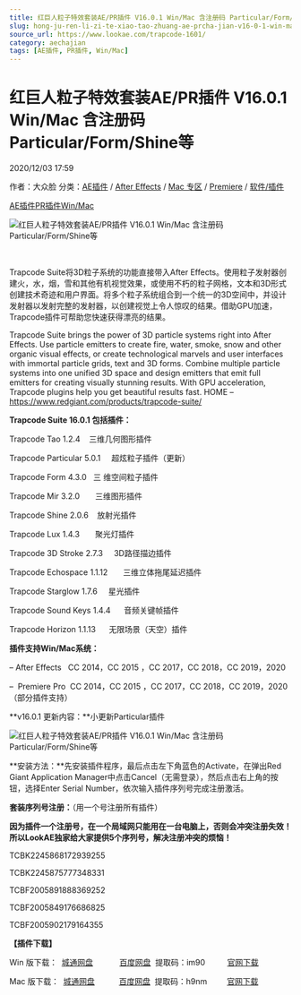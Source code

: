 ```yaml
---
title: 红巨人粒子特效套装AE/PR插件 V16.0.1 Win/Mac 含注册码 Particular/Form/Shine等
slug: hong-ju-ren-li-zi-te-xiao-tao-zhuang-ae-prcha-jian-v16-0-1-win-mac-han-zhu-ce-ma-particular-form-shinedeng
source_url: https://www.lookae.com/trapcode-1601/
category: aechajian
tags: [AE插件, PR插件, Win/Mac]
---
```

# 红巨人粒子特效套装AE/PR插件 V16.0.1 Win/Mac 含注册码 Particular/Form/Shine等

2020/12/03 17:59

作者：大众脸
分类：[AE插件](https://www.lookae.com/after-effects/aechajian/) / [After Effects](https://www.lookae.com/after-effects/) / [Mac 专区](https://www.lookae.com/mac-osx/) / [Premiere](https://www.lookae.com/qitarjcj/premierezy/) / [软件/插件](https://www.lookae.com/qitarjcj/)

[AE插件](https://www.lookae.com/tag/ae%e6%8f%92%e4%bb%b6/)[PR插件](https://www.lookae.com/tag/pr%e6%8f%92%e4%bb%b6/)[Win/Mac](https://www.lookae.com/tag/winmac/)

![红巨人粒子特效套装AE/PR插件 V16.0.1 Win/Mac 含注册码 Particular/Form/Shine等](https://www.lookae.com/wp-content/uploads/2020/11/TRAPCODE-SUITE-16.jpg "红巨人粒子特效套装AE/PR插件 V16.0.1 Win/Mac 含注册码 Particular/Form/Shine等-LookAE.com")

[﻿﻿﻿](https://cloud.video.taobao.com//play/u/705956171/p/1/e/6/t/1/287648485724.mp4)

Trapcode Suite将3D粒子系统的功能直接带入After Effects。使用粒子发射器创建火，水，烟，雪和其他有机视觉效果，或使用不朽的粒子网格，文本和3D形式创建技术奇迹和用户界面。将多个粒子系统组合到一个统一的3D空间中，并设计发射器以发射完整的发射器，以创建视觉上令人惊叹的结果。借助GPU加速，Trapcode插件可帮助您快速获得漂亮的结果。

Trapcode Suite brings the power of 3D particle systems right into After Effects. Use particle emitters to create fire, water, smoke, snow and other organic visual effects, or create technological marvels and user interfaces with immortal particle grids, text and 3D forms. Combine multiple particle systems into one unified 3D space and design emitters that emit full emitters for creating visually stunning results. With GPU acceleration, Trapcode plugins help you get beautiful results fast. HOME – https://www.redgiant.com/products/trapcode-suite/

**Trapcode Suite 16.0.1 包括插件：**

Trapcode Tao 1.2.4    三维几何图形插件

Trapcode Particular 5.0.1     超炫粒子插件（更新）

Trapcode Form 4.3.0   三 维空间粒子插件

Trapcode Mir 3.2.0       三维图形插件

Trapcode Shine 2.0.6    放射光插件

Trapcode Lux 1.4.3       聚光灯插件

Trapcode 3D Stroke 2.7.3     3D路径描边插件

Trapcode Echospace 1.1.12       三维立体拖尾延迟插件

Trapcode Starglow 1.7.6     星光插件

Trapcode Sound Keys 1.4.4      音频关键帧插件

Trapcode Horizon 1.1.13      无限场景（天空）插件

**插件支持Win/Mac系统：**

– After Effects   CC 2014，CC 2015 ，CC 2017，CC 2018，CC 2019，2020

–  Premiere Pro  CC 2014，CC 2015 ，CC 2017，CC 2018，CC 2019，2020（部分插件支持）

**v16.0.1 更新内容：**小更新Particular插件

![红巨人粒子特效套装AE/PR插件 V16.0.1 Win/Mac 含注册码 Particular/Form/Shine等](https://img.alicdn.com/imgextra/i3/705956171/O1CN01J161nX1vSMhCzEUfN_!!705956171.png "红巨人粒子特效套装AE/PR插件 V16.0.1 Win/Mac 含注册码 Particular/Form/Shine等-LookAE.com")

**安装方法：**先安装插件程序，最后点击左下角蓝色的Activate，在弹出Red Giant Application Manager中点击Cancel（无需登录），然后点击右上角的按钮，选择Enter Serial Number，依次输入插件序列号完成注册激活。

**套装序列号注册：**（用一个号注册所有插件）

**因为插件一个注册号，在一个局域网只能用在一台电脑上，否则会冲突注册失效！所以LookAE独家给大家提供5个序列号，解决注册冲突的烦恼！**

TCBK2245868172939255

TCBK2245875777348331

TCBF2005891888369252

TCBF2005849176686825

TCBF2005902179164355

**【插件下载】**

Win 版下载：  [城通网盘](https://089u.com/file/680462-474534896)            [百度网盘](https://pan.baidu.com/s/1HYWenDrSHTmDz8N2y9CtCg)  提取码：im90          [官网下载](https://downloads.redgiant.com/redgiant/products/singlesuites/trapcode/archive/TCSuite_Win_Full_16.0.1.zip)

Mac 版下载：  [城通网盘](https://089u.com/file/680462-474535073)           [百度网盘](https://pan.baidu.com/s/1YlhulS0Je98aUAkFfI55SQ)  提取码：h9nm         [官网下载](https://downloads.redgiant.com/redgiant/products/singlesuites/trapcode/archive/TCSuite_Mac_Full_16.0.1.zip)
